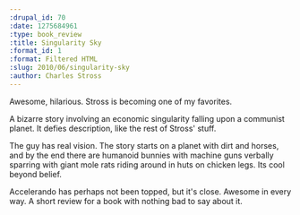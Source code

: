 ```yaml
--- 
:drupal_id: 70
:date: 1275684961
:type: book_review
:title: Singularity Sky
:format_id: 1
:format: Filtered HTML
:slug: 2010/06/singularity-sky
:author: Charles Stross
---
```

Awesome, hilarious.  Stross is becoming one of my favorites.

A bizarre story involving an economic singularity falling upon a communist planet.  It defies description, like the rest of Stross' stuff.

The guy has real vision.  The story starts on a planet with dirt and horses, and by the end there are humanoid bunnies with machine guns verbally sparring with giant mole rats riding around in huts on chicken legs.  Its cool beyond belief.

Accelerando has perhaps not been topped, but it's close.  Awesome in every way.  A short review for a book with nothing bad to say about it.
